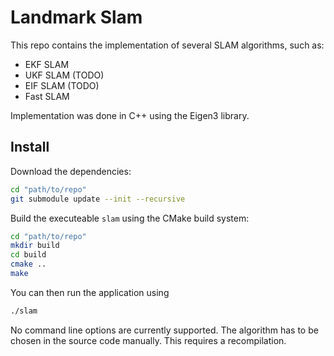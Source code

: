 # Landmark Slam

This repo contains the implementation of several SLAM algorithms, such as:

* EKF SLAM
* UKF SLAM (TODO)
* EIF SLAM (TODO)
* Fast SLAM

Implementation was done in C++ using the Eigen3 library.

## Install

Download the dependencies:

```bash
cd "path/to/repo"
git submodule update --init --recursive
```

Build the executeable ```slam``` using the CMake build system:

```bash
cd "path/to/repo"
mkdir build
cd build
cmake ..
make
```

You can then run the application using

```bash
./slam
```

No command line options are currently supported. The algorithm has to be chosen in the source code manually. This requires a recompilation.
